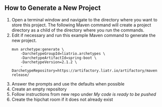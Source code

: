 
## How to Generate a New Project

1. Open a terminal window and navigate to the directory where you want to store this project. The following Maven 
command will create a project directory as a child of the directory where you run the commands. 
2. Edit if necessary and run this example Maven command to generate the new project.
    ```
    mvn archetype:generate \
        -DarchetypeGroupId=liatrio.archetypes \
        -DarchetypeArtifactId=spring-boot \
        -DarchetypeVersion=2.1.2 \
        -DarchetypeRepository=https://artifactory.liatr.io/artifactory/maven-release/
    ```
3. Answer the prompts and use the defaults when possible
4. Create an empty repository
5. Follow instructions from new repo under _My code is ready to be pushed_
6. Create the hipchat room if it does not already exist


